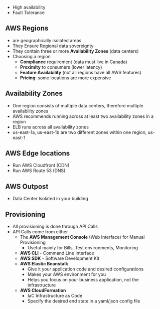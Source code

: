 - High availability
- Fault Tolerance

## AWS Regions
- are geographically isolated areas
- They Ensure Regional data sovereignty
- They contain three or more **Availability Zones** (data centers)
- Choosing a region
	- **Compliance** requirement (data must live in Canada)
	- **Proximity** to consumers (lower latency)
	- **Feature Availability** (not all regions have all AWS features)
	- **Pricing**: some locations are more expensive

## Availability Zones
- One region consists of multiple data centers, therefore multiple availability zones
- AWS recommends running across at least two availability zones in a region
- ELB runs across all availability zones
- us-east-1a, us-east-1b are two different zones within one region, us-east-1

## AWS Edge locations
- Run AWS Cloudfront (CDN)
- Run AWS Route 53 (DNS)

## AWS Outpost 
- Data Center Isolated in your building
  
## Provisioning

- All provisioning is done through API Calls
- API Calls come from either
	- The **AWS Management Console** (Web Interface) for Manual Provisioning
		- Useful mainly for Bills, Test environments, Monitoring
	- **AWS CLI** - Command Line Interface
	- **AWS SDK** - Software Development Kit
	- **AWS Elastic Beanstalk**
		- Give it your application code and desired configurations
		- Makes your AWS environment for you
		- Helps you focus on your business application, not the infrastructure
	- **AWS CloudFormation**
		- IaC Infrastructure as Code
		- Specify the desired end state in a yaml/json config file